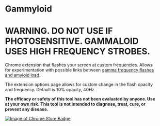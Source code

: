 Gammyloid
=============

# WARNING. DO NOT USE IF PHOTOSENSITIVE. GAMMALOID USES HIGH FREQUENCY STROBES.

Chrome extension that flashes your screen at custom frequencies. Allows for experimentation with possible links between [gamma frequency flashes and amyloid load](http://www.nature.com/nature/journal/v540/n7632/full/nature20587.html).

The extension options page allows for custom change in the flash opacity and frequency. Default is 10% opacity, 40Hz.

**The efficacy or safety of this tool has not been evaluated by anyone. Use at your own risk. This tool is not intended to diagnose, treat, cure, or prevent any disease.**

[![Image of Chrome Store Badge](https://developer.chrome.com/webstore/images/ChromeWebStore_Badge_v2_340x96.png)](https://chrome.google.com/webstore/detail/lfmaoakhbbgeckaogljdkahbfkpkdapg)
